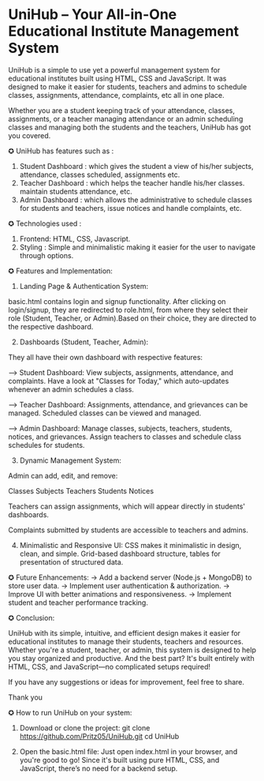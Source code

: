# UniHub – Your All-in-One Educational Institute Management System

UniHub is a simple to use yet a powerful management system for educational institutes built using HTML, CSS and JavaScript. It was designed to make it easier for students, teachers and admins to schedule classes, assignments, attendance, complaints, etc all in one place.

Whether you are a student keeping track of your attendance, classes, assignments, or a teacher managing attendance or an admin scheduling classes and managing both the students and the teachers, UniHub has got you covered.

✪ UniHub has features such as :

1) Student Dashboard : which gives the student a view of his/her subjects, attendance, classes scheduled, assignments etc.
2) Teacher Dashboard : which helps the teacher handle his/her classes. maintain students attendance, etc.
3) Admin Dashboard : which allows the administrative to schedule classes for students and teachers, issue notices and handle complaints, etc.

✪ Technologies used :
1) Frontend: HTML, CSS, Javascript.
2) Styling : Simple and minimalistic making it easier for the user to navigate through options.

✪ Features and Implementation: 

1) Landing Page & Authentication System: 

basic.html contains login and signup functionality.
After clicking on login/signup, they are redirected to role.html, from where they select their role (Student, Teacher, or Admin).Based on their choice, they are directed to the respective dashboard.

2) Dashboards (Student, Teacher, Admin):

They all have their own dashboard with respective features:

--> Student Dashboard:
View subjects, assignments, attendance, and complaints.
Have a look at "Classes for Today," which auto-updates whenever an admin schedules a class.

--> Teacher Dashboard:
Assignments, attendance, and grievances can be managed.
Scheduled classes can be viewed and managed.

--> Admin Dashboard:
Manage classes, subjects, teachers, students, notices, and grievances.
Assign teachers to classes and schedule class schedules for students.

3) Dynamic Management System:

Admin can add, edit, and remove:

Classes
Subjects
Teachers
Students
Notices

Teachers can assign assignments, which will appear directly in students' dashboards.

Complaints submitted by students are accessible to teachers and admins.

4) Minimalistic and Responsive UI: 
CSS makes it minimalistic in design, clean, and simple. Grid-based dashboard structure, tables for presentation of structured data.


✪ Future Enhancements: 
-> Add a backend server (Node.js + MongoDB) to store user data.
-> Implement user authentication & authorization.
-> Improve UI with better animations and responsiveness.
-> Implement student and teacher performance tracking.


✪ Conclusion: 

UniHub with its simple, intuitive, and efficient design makes it easier for educational institutes to manage their students, teachers and resources. Whether you're a student, teacher, or admin, this system is designed to help you stay organized and productive. And the best part? It's built entirely with HTML, CSS, and JavaScript—no complicated setups required!

If you have any suggestions or ideas for improvement, feel free to share.

Thank you


✪ How to run UniHub on your system:

1) Download or clone the project:
git clone https://github.com/Pritz05/UniHub.git
cd UniHub

2) Open the basic.html file:
Just open index.html in your browser, and you're good to go!
Since it's built using pure HTML, CSS, and JavaScript, there’s no need for a backend setup.

